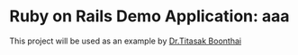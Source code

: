 # Ruby on Rails Demo Application: aaa

This project will be used as an example by [Dr.Titasak Boonthai](http://titasak.blogspot.com/)